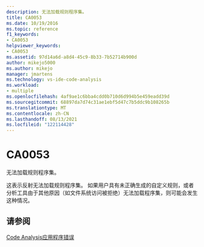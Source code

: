 ```yaml
---
description: 无法加载规则程序集。
title: CA0053
ms.date: 10/19/2016
ms.topic: reference
f1_keywords:
- CA0053
helpviewer_keywords:
- CA0053
ms.assetid: 97d14a6d-a8d4-45c9-8b33-7b52714b900d
author: mikejo5000
ms.author: mikejo
manager: jmartens
ms.technology: vs-ide-code-analysis
ms.workload:
- multiple
ms.openlocfilehash: 4af9ae1c6bba4cdd0b710d6d994b5e459eadd39d
ms.sourcegitcommit: 68897da7d74c31ae1ebf5d47c7b5ddc9b108265b
ms.translationtype: MT
ms.contentlocale: zh-CN
ms.lasthandoff: 08/13/2021
ms.locfileid: "122114428"
---
```

# <a name="ca0053"></a>CA0053
无法加载规则程序集。

这表示反射无法加载规则程序集。 如果用户具有未正确生成的自定义规则，或者分析工具由于其他原因（如文件系统访问被拒绝）无法加载程序集，则可能会发生这种情况。

## <a name="see-also"></a>请参阅
[Code Analysis应用程序错误](../code-quality/code-analysis-application-errors.md)
